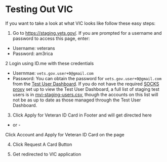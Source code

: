 # Testing Out VIC

If you want to take a look at what VIC looks like follow these easy steps:

1.  Go to https://staging.vets.gov/. If you are prompted for a username and password to access this page, enter:
* Username: veterans
* Password: am3rica

2  Login using ID.me with these credentials 
* Usernmae: `vets.gov.user+0@gmail.com`
* Password: You can obtain the password for `vets.gov.user+0@gmail.com` from the [Test User Dashboard](https://tud.vfs.va.gov). If you do not have the required [SOCKS proxy](https://depo-platform-documentation.scrollhelp.site/getting-started/Request-access-to-tools.969605215.html#Requestaccesstotools-SetuptheSOCKSproxy) set up to view the Test User Dashboard, a full list of staging test users is in [mvi-staging-users.csv](https://github.com/department-of-veterans-affairs/va.gov-team-sensitive/blob/master/Administrative/vagov-users/mvi-staging-users.csv), though the accounts on this list will not be as up to date as those managed through the Test User Dashboard.

3. Click Apply for Veteran ID Card in Footer and will get directed here

- or -

Click Account and Apply for Veteran ID Card on the page

4.  Click Request A Card Button

5.  Get redirected to VIC application
